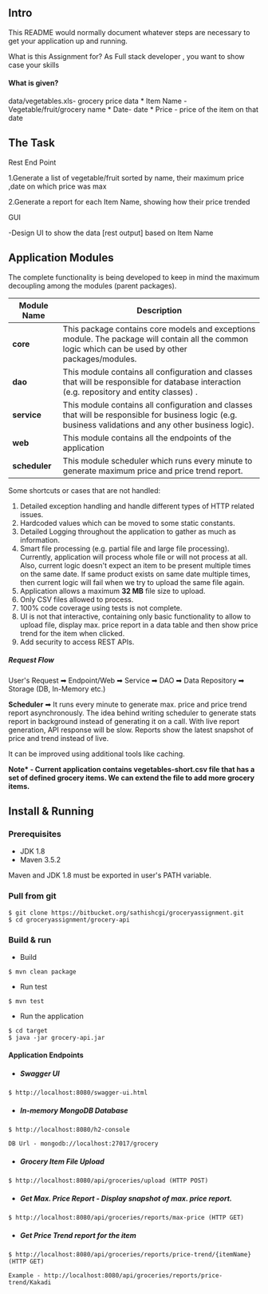 ## Intro
This README would normally document whatever steps are necessary to get your application up and running.

What is this Assignment for?
As Full stack developer , you want to show case your skills

#### What is given?
data/vegetables.xls- grocery price data * Item Name - Vegetable/fruit/grocery name * Date- date * Price - price of the item on that date

## The Task
Rest End Point

1.Generate a list of vegetable/fruit sorted by name, their maximum price ,date on which price was max

2.Generate a report for each Item Name, showing how their price trended

GUI

-Design UI to show the data [rest output] based on Item Name

## Application Modules

The complete functionality is being developed to keep in mind the maximum decoupling among the modules (parent packages).

| Module Name | Description |
| --- | --- |
| <b>core</b> | This package contains core models and exceptions module. The package will contain all the common logic which can be used by other packages/modules. |
| <b>dao</b> | This module contains all configuration and classes that will be responsible for database interaction (e.g. repository and entity classes) . |
| <b>service</b> | This module contains all configuration and classes that will be responsible for business logic (e.g. business validations and any other business logic). |
| <b>web</b> | This module contains all the endpoints of the application |
| <b>scheduler</b> | This module scheduler which runs every minute to generate maximum price and price trend report. |

Some shortcuts or cases that are not handled:

1. Detailed exception handling and handle different types of HTTP related issues.
2. Hardcoded values which can be moved to some static constants.
3. Detailed Logging throughout the application to gather as much as information.
4. Smart file processing (e.g. partial file and large file processing). Currently, application will process whole file or will not process at all. Also, current logic doesn't expect an item to be present multiple times on the same date. If same product exists on same date multiple times, then current logic will fail when we try to upload the same file again.
5. Application allows a maximum <b>32 MB</b> file size to upload.
6. Only CSV files allowed to process.
7. 100% code coverage using tests is not complete.
8. UI is not that interactive, containing only basic functionality to allow to upload file, display max. price report in a data table and then show price trend for the item when clicked.
9. Add security to access REST APIs.

##### Request Flow

User's Request ➡ Endpoint/Web ➡ Service ➡ DAO ➡ Data Repository ➡ Storage (DB, In-Memory etc.)

<b>Scheduler</b> ➡ It runs every minute to generate max. price and price trend report asynchronously. The idea behind writing scheduler to generate stats report in background instead of generating it on a call. With live report generation, API response will be slow. Reports show the latest snapshot of price and trend instead of live.

It can be improved using additional tools like caching.

<b>Note* - Current application contains vegetables-short.csv file that has a set of defined grocery items. We can extend the file to add more grocery items.  </b>

## Install & Running

### Prerequisites
* JDK 1.8
* Maven 3.5.2

Maven and JDK 1.8 must be exported in user's PATH variable.

### Pull from git
```
$ git clone https://bitbucket.org/sathishcgi/groceryassignment.git
$ cd groceryassignment/grocery-api
```

### Build & run

* Build
```
$ mvn clean package
```

* Run test
```
$ mvn test
```

* Run the application
```
$ cd target
$ java -jar grocery-api.jar
```

#### Application Endpoints

* ##### Swagger UI
```
$ http://localhost:8080/swagger-ui.html
```

* ##### In-memory MongoDB Database
```
$ http://localhost:8080/h2-console

DB Url - mongodb://localhost:27017/grocery
```

* ##### Grocery Item File Upload
```
$ http://localhost:8080/api/groceries/upload (HTTP POST)
```

* ##### Get Max. Price Report - Display snapshot of max. price report.
```
$ http://localhost:8080/api/groceries/reports/max-price (HTTP GET)
```

* ##### Get Price Trend report for the item
```
$ http://localhost:8080/api/groceries/reports/price-trend/{itemName} (HTTP GET)

Example - http://localhost:8080/api/groceries/reports/price-trend/Kakadi
```

